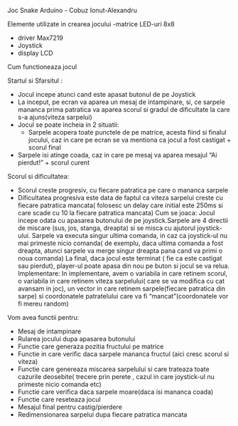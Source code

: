 Joc Snake Arduino - Cobuz Ionut-Alexandru

Elemente utilizate in crearea jocului
-matrice LED-uri 8x8
- driver Max7219
- Joystick
- display LCD

Cum functioneaza jocul

Startul si Sfarsitul :
-	Jocul incepe atunci cand este apasat butonul de pe Joystick
-	La inceput, pe ecran va aparea un mesaj de intampinare, si, ce sarpele mananca prima patratica va aparea scorul si gradul de dificultate la care s-a ajuns(viteza sarpelui)
-	Jocul se poate incheia in 2 situatii:
    - Sarpele acopera toate punctele de pe matrice, acesta fiind si finalul jocului, caz in care pe ecran se va mentiona ca jocul a fost castigat + scorul final
- Sarpele isi atinge coada, caz in care pe mesaj va aparea mesajul “Ai pierdut!” + scorul curent

Scorul si dificultatea:

-	Scorul creste progresiv, cu fiecare patratica pe care o mananca sarpele
-	Dificultatea progresiva este data de faptul ca viteza sarpelui creste cu fiecare patratica mancata( folosesc un delay care initial este 250ms si care scade cu 10 la fiecare patratica mancata)
Cum se joaca:
   Jocul incepe odata cu apasarea butonului de pe joystick.Sarpele are 4 directii de miscare (sus, jos, stanga, dreapta) si se misca cu ajutorul joystick-ului. Sarpele va executa singur ultima comanda, in caz ca joystick-ul nu mai primeste nicio comanda( de exemplu, daca ultima comanda a fost dreapta, atunci sarpele va merge singur dreapta pana cand va primi o noua comanda)
   La final, daca jocul este terminat ( fie ca este castigat sau pierdut), player-ul poate apasa din nou pe buton si jocul se va relua.
Implementare:
In implementare, avem o variabila in care retinem scorul, o variabila in care retinem viteza sarpelului( care se va modifica cu cat avansam in joc), un vector in care retinem sarpele(fiecare patratica din sarpe) si coordonatele patratelului care va fi “mancat”(coordonatele vor fi mereu random)

Vom avea functii pentru:
-	Mesaj de intampinare
-	Rularea jocului dupa apasarea butonului
-	Functie care generaza pozitia fructului pe matrice 
-	Functie in care verific daca sarpele mananca fructul (aici cresc scorul si viteza)
-	Functie care genereaza miscarea sarpelului si care trateaza toate cazurile deosebite( trecere prin perete , cazul in care joystick-ul nu primeste nicio comanda etc)
-	Functie care verifica daca sarpele moare(daca isi mananca coada)
-	Functie care reseteaza jocul
-	Mesajul final pentru castig/pierdere
-	Redimensionarea sarpelui dupa fiecare patratica mancata
